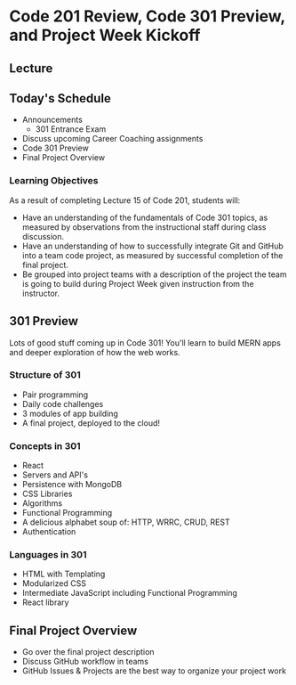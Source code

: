 # Code 201 Review, Code 301 Preview, and Project Week Kickoff

## Lecture

## Today's Schedule

- Announcements
  - 301 Entrance Exam
- Discuss upcoming Career Coaching assignments
- Code 301 Preview
- Final Project Overview

### Learning Objectives

As a result of completing Lecture 15 of Code 201, students will:

- Have an understanding of the fundamentals of Code 301 topics, as measured by observations from the instructional staff during class discussion.
- Have an understanding of how to successfully integrate Git and GitHub into a team code project, as measured by successful completion of the final project.
- Be grouped into project teams with a description of the project the team is going to build during Project Week given instruction from the instructor.

## 301 Preview

Lots of good stuff coming up in Code 301! You'll learn to build MERN apps and deeper exploration of how the web works.

### Structure of 301

- Pair programming
- Daily code challenges
- 3 modules of app building
- A final project, deployed to the cloud!

### Concepts in 301

- React
- Servers and API's
- Persistence with MongoDB
- CSS Libraries
- Algorithms
- Functional Programming
- A delicious alphabet soup of: HTTP, WRRC, CRUD, REST
- Authentication

### Languages in 301

- HTML with Templating
- Modularized CSS
- Intermediate JavaScript including Functional Programming
- React library

## Final Project Overview

- Go over the final project description
- Discuss GitHub workflow in teams
- GitHub Issues & Projects are the best way to organize your project work

